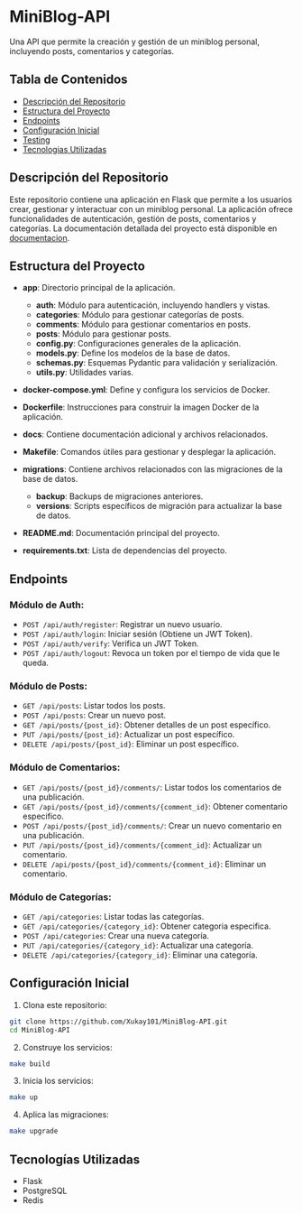 # MiniBlog-API

Una API que permite la creación y gestión de un miniblog personal, incluyendo posts, comentarios y categorías.

## Tabla de Contenidos

- [Descripción del Repositorio](#descripción-del-repositorio)
- [Estructura del Proyecto](#estructura-del-proyecto)
- [Endpoints](#endpoints)
- [Configuración Inicial](#configuración-inicial)
- [Testing](#testing)
- [Tecnologias Utilizadas](#tecnologías-utilizadas)

## Descripción del Repositorio

Este repositorio contiene una aplicación en Flask que permite a los usuarios crear, gestionar y interactuar con un miniblog personal. La aplicación ofrece funcionalidades de autenticación, gestión de posts, comentarios y categorías.
La documentación detallada del proyecto está disponible en [documentacion](https://Xukay101.github.io/MiniBlog-API/).

## Estructura del Proyecto

- **app**: Directorio principal de la aplicación.
  - **auth**: Módulo para autenticación, incluyendo handlers y vistas.
  - **categories**: Módulo para gestionar categorías de posts.
  - **comments**: Módulo para gestionar comentarios en posts.
  - **posts**: Módulo para gestionar posts.
  - **config.py**: Configuraciones generales de la aplicación.
  - **models.py**: Define los modelos de la base de datos.
  - **schemas.py**: Esquemas Pydantic para validación y serialización.
  - **utils.py**: Utilidades varias.

- **docker-compose.yml**: Define y configura los servicios de Docker.
- **Dockerfile**: Instrucciones para construir la imagen Docker de la aplicación.
- **docs**: Contiene documentación adicional y archivos relacionados.
- **Makefile**: Comandos útiles para gestionar y desplegar la aplicación.
- **migrations**: Contiene archivos relacionados con las migraciones de la base de datos.
  - **backup**: Backups de migraciones anteriores.
  - **versions**: Scripts específicos de migración para actualizar la base de datos.

- **README.md**: Documentación principal del proyecto.
- **requirements.txt**: Lista de dependencias del proyecto.

## Endpoints

### Módulo de Auth:
- `POST /api/auth/register`: Registrar un nuevo usuario.
- `POST /api/auth/login`: Iniciar sesión (Obtiene un JWT Token).
- `POST /api/auth/verify`: Verifica un JWT Token.
- `POST /api/auth/logout`: Revoca un token por el tiempo de vida que le queda.

### Módulo de Posts:
- `GET /api/posts`: Listar todos los posts.
- `POST /api/posts`: Crear un nuevo post.
- `GET /api/posts/{post_id}`: Obtener detalles de un post específico.
- `PUT /api/posts/{post_id}`: Actualizar un post específico.
- `DELETE /api/posts/{post_id}`: Eliminar un post específico.

### Módulo de Comentarios:
- `GET /api/posts/{post_id}/comments/`: Listar todos los comentarios de una publicación.
- `GET /api/posts/{post_id}/comments/{comment_id}`: Obtener comentario especifico.
- `POST /api/posts/{post_id}/comments/`: Crear un nuevo comentario en una publicación.
- `PUT /api/posts/{post_id}/comments/{comment_id}`: Actualizar un comentario.
- `DELETE /api/posts/{post_id}/comments/{comment_id}`: Eliminar un comentario.

### Módulo de Categorías:
- `GET /api/categories`: Listar todas las categorías.
- `GET /api/categories/{category_id}`: Obtener categoria especifica.
- `POST /api/categories`: Crear una nueva categoría.
- `PUT /api/categories/{category_id}`: Actualizar una categoría.
- `DELETE /api/categories/{category_id}`: Eliminar una categoría.

## Configuración Inicial
1. Clona este repositorio:
```bash
git clone https://github.com/Xukay101/MiniBlog-API.git
cd MiniBlog-API
```
2. Construye los servicios:
```bash
make build
```
3. Inicia los servicios:
```bash
make up
```
4. Aplica las migraciones:
```bash
make upgrade
```

## Tecnologías Utilizadas
*  Flask
*  PostgreSQL
*  Redis

